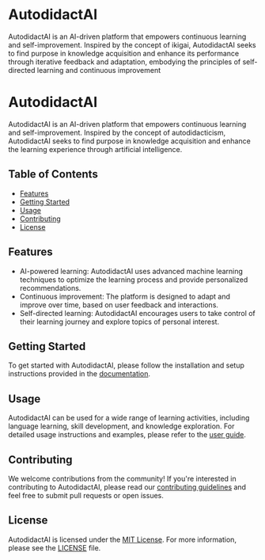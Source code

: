 # AutodidactAI
AutodidactAI is an AI-driven platform that empowers continuous learning and self-improvement. Inspired by the concept of ikigai, AutodidactAI seeks to find purpose in knowledge acquisition and enhance its performance through iterative feedback and adaptation, embodying the principles of self-directed learning and continuous improvement
# AutodidactAI

AutodidactAI is an AI-driven platform that empowers continuous learning and self-improvement. Inspired by the concept of autodidacticism, AutodidactAI seeks to find purpose in knowledge acquisition and enhance the learning experience through artificial intelligence.

## Table of Contents

- [Features](#features)
- [Getting Started](#getting-started)
- [Usage](#usage)
- [Contributing](#contributing)
- [License](#license)

## Features

- AI-powered learning: AutodidactAI uses advanced machine learning techniques to optimize the learning process and provide personalized recommendations.
- Continuous improvement: The platform is designed to adapt and improve over time, based on user feedback and interactions.
- Self-directed learning: AutodidactAI encourages users to take control of their learning journey and explore topics of personal interest.

## Getting Started

To get started with AutodidactAI, please follow the installation and setup instructions provided in the [documentation](link-to-documentation).

## Usage

AutodidactAI can be used for a wide range of learning activities, including language learning, skill development, and knowledge exploration. For detailed usage instructions and examples, please refer to the [user guide](link-to-user-guide).

## Contributing

We welcome contributions from the community! If you're interested in contributing to AutodidactAI, please read our [contributing guidelines](link-to-contributing-guidelines) and feel free to submit pull requests or open issues.

## License

AutodidactAI is licensed under the [MIT License](link-to-license). For more information, please see the [LICENSE](link-to-license-file) file.
